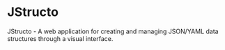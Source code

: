 # JStructo
JStructo - A web application for creating and managing JSON/YAML data structures through a visual interface.
